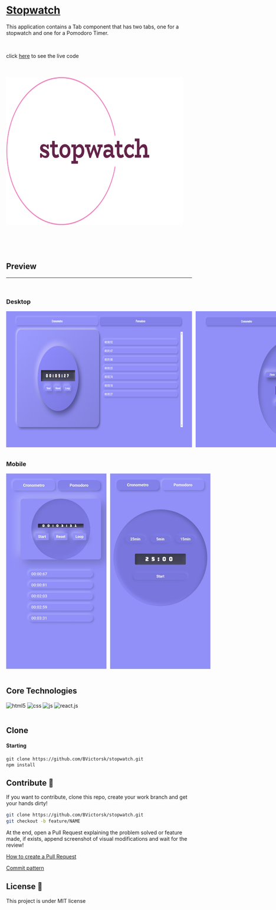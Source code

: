 <h1>
  <a href="stopwatch-pomodoro.web.app/">Stopwatch</a>
</h1>
<p>This application contains a Tab component that has two tabs, one for a stopwatch and one for a Pomodoro Timer.</p>
<br/>
<p>click <a href="stopwatch-pomodoro.web.app/">here</a> to see the live code</p>

<div style="display: flex">
<img src="./src/Assets/stopwatch.png" alt="gif" style="width: 30rem; height: 25rem; margin-top: 35px;margin-bottom: 70px">
</div>

## Preview
<hr/>
<br/>

### Desktop
<div style="display: flex; justify-content: flex-start; gap: 10px; margin-top: 15px; margin-bottom: 35px">
<img src="./src/Assets/desktopV-stopwatch.png" alt="gif" style="width: 35rem; height: 23rem">
<img src="./src/Assets/desktopV-pomodoro.png" alt="gif" style="width: 35rem; height: 23rem">
</div>

### Mobile
<div style="display: flex; justify-content: flex-start; gap: 10px;">
<img src="./src/Assets/mobilev-stopwatch.jpg" alt="gif" style="width: 17rem; height: 33rem">
<img src="./src/Assets/mobilev-pomodoro.jpg" alt="gif" style="width: 17rem; height: 33rem">
</div>

<br/>

## Core Technologies
<div style="display: inline_block">
  <img align="center" alt="html5" src="https://img.shields.io/badge/HTML5-FF5900?style=for-the-badge&logo=html5&logoColor=white" />
  <img align="center" alt="css" src="https://img.shields.io/badge/CSS3-009DEB?style=for-the-badge&logo=css3&logoColor=white" />
  <img align="center" alt="js" src="https://img.shields.io/badge/JavaScript-F7DF1E?style=for-the-badge&logo=javascript&logoColor=black" />
  <img align="center" alt="react.js" src="https://img.shields.io/badge/React-20232A?style=for-the-badge&logo=react&logoColor=61DAFB" />
</div>
<br/>


<h2 id="clone">Clone</h2>

<h4>Starting</h4>

```
git clone https://github.com/BVictorsk/stopwatch.git
npm install
```


<h2 id="contribute">Contribute 🚀</h2>

If you want to contribute, clone this repo, create your work branch and get your hands dirty!

```bash
git clone https://github.com/BVictorsk/stopwatch.git
git checkout -b feature/NAME
```

 At the end, open a Pull Request explaining the problem solved or feature made, if exists, append screenshot of visual modifications and wait for the review!

[How to create a Pull Request](https://www.atlassian.com/br/git/tutorials/making-a-pull-request)

[Commit pattern](https://gist.github.com/joshbuchea/6f47e86d2510bce28f8e7f42ae84c716)


<h2 id="license">License 📃 </h2>

This project is under MIT license